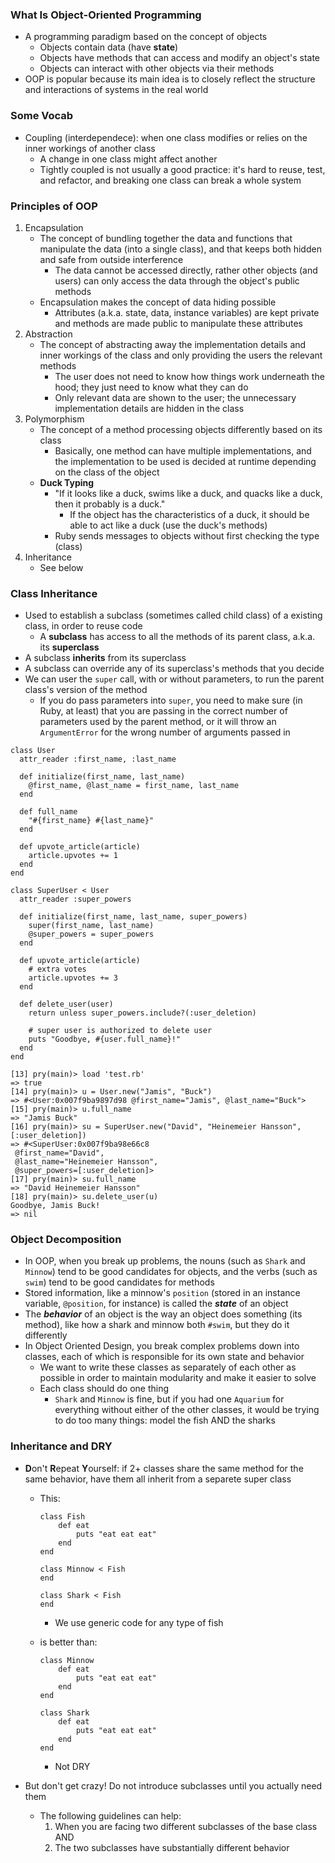 ### What Is Object-Oriented Programming
* A programming paradigm based on the concept of objects
    * Objects contain data (have **state**)
    * Objects have methods that can access and modify an object's state
    * Objects can interact with other objects via their methods
* OOP is popular because its main idea is to closely reflect the structure and interactions of systems in the real world

### Some Vocab
* Coupling (interdependece): when one class modifies or relies on the inner workings of another class
    * A change in one class might affect another
    * Tightly coupled is not usually a good practice: it's hard to reuse, test, and refactor, and breaking one class can break a whole system

### Principles of OOP
1) Encapsulation
    * The concept of bundling together the data and functions that manipulate the data (into a single class), and that keeps both hidden and safe from outside interference
        * The data cannot be accessed directly, rather other objects (and users) can only access the data through the object's public methods
    * Encapsulation makes the concept of data hiding possible
        * Attributes (a.k.a. state, data, instance variables) are kept private and methods are made public to manipulate these attributes
2) Abstraction
    * The concept of abstracting away the implementation details and inner workings of the class and only providing the users the relevant methods
        * The user does not need to know how things work underneath the hood; they just need to know what they can do
        * Only relevant data are shown to the user; the unnecessary implementation details are hidden in the class
3) Polymorphism
    * The concept of a method processing objects differently based on its class
        * Basically, one method can have multiple implementations, and the implementation to be used is decided at runtime depending on the class of the object
    * **Duck Typing**
        * "If it looks like a duck, swims like a duck, and quacks like a duck, then it probably is a duck."
            * If the object has the characteristics of a duck, it should be able to act like a duck (use the duck's methods)
        * Ruby sends messages to objects without first checking the type (class)
4) Inheritance
    * See below 

### Class Inheritance
* Used to establish a subclass (sometimes called child class) of a existing class, in order to reuse code
    * A **subclass** has access to all the methods of its parent class, a.k.a. its **superclass**
* A subclass **inherits** from its superclass
* A subclass can override any of its superclass's methods that you decide
* We can user the `super` call, with or without parameters, to run the parent class's version of the method
    * If you do pass parameters into `super`, you need to make sure (in Ruby, at least) that you are passing in the correct number of parameters used by the parent method, or it will throw an `ArgumentError` for the wrong number of arguments passed in

```
class User
  attr_reader :first_name, :last_name

  def initialize(first_name, last_name)
    @first_name, @last_name = first_name, last_name
  end

  def full_name
    "#{first_name} #{last_name}"
  end

  def upvote_article(article)
    article.upvotes += 1
  end
end

class SuperUser < User
  attr_reader :super_powers

  def initialize(first_name, last_name, super_powers)
    super(first_name, last_name)
    @super_powers = super_powers
  end

  def upvote_article(article)
    # extra votes
    article.upvotes += 3
  end

  def delete_user(user)
    return unless super_powers.include?(:user_deletion)

    # super user is authorized to delete user
    puts "Goodbye, #{user.full_name}!"
  end
end
```

```
[13] pry(main)> load 'test.rb'
=> true
[14] pry(main)> u = User.new("Jamis", "Buck")
=> #<User:0x007f9ba9897d98 @first_name="Jamis", @last_name="Buck">
[15] pry(main)> u.full_name
=> "Jamis Buck"
[16] pry(main)> su = SuperUser.new("David", "Heinemeier Hansson", [:user_deletion])
=> #<SuperUser:0x007f9ba98e66c8
 @first_name="David",
 @last_name="Heinemeier Hansson",
 @super_powers=[:user_deletion]>
[17] pry(main)> su.full_name
=> "David Heinemeier Hansson"
[18] pry(main)> su.delete_user(u)
Goodbye, Jamis Buck!
=> nil
```

### Object Decomposition
* In OOP, when you break up problems, the nouns (such as `Shark` and `Minnow`) tend to be good candidates for objects, and the verbs (such as `swim`) tend to be good candidates for methods
* Stored information, like a minnow's `position` (stored in an instance variable, `@position`, for instance) is called the ***state*** of an object
* The ***behavior*** of an object is the way an object does something (its method), like how a shark and minnow both `#swim`, but they do it differently
* In Object Oriented Design, you break complex problems down into classes, each of which is responsible for its own state and behavior
    * We want to write these classes as separately of each other as possible in order to maintain modularity and make it easier to solve
    * Each class should do one thing
        * `Shark` and `Minnow` is fine, but if you had one `Aquarium` for everything without either of the other classes, it would be trying to do too many things: model the fish AND the sharks

### Inheritance and DRY
* **D**on't **R**epeat **Y**ourself: if 2+ classes share the same method for the same behavior, have them all inherit from a separete super class
    * This: 
        ```
        class Fish
            def eat
                puts "eat eat eat"
            end
        end

        class Minnow < Fish
        end

        class Shark < Fish
        end
        ```
        * We use generic code for any type of fish
    
    * is better than:
        ```
        class Minnow
            def eat
                puts "eat eat eat"
            end
        end

        class Shark
            def eat
                puts "eat eat eat"
            end
        end
        ```

        * Not DRY

* But don't get crazy! Do not introduce subclasses until you actually need them
    * The following guidelines can help:
        1) When you are facing two different subclasses of the base class
        AND
        2) The two subclasses have substantially different behavior